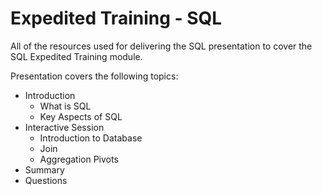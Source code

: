 # Expedited Training - SQL 

All of the resources used for delivering the SQL presentation to cover the SQL Expedited Training module.

Presentation covers the following topics:
- Introduction
  - What is SQL
  - Key Aspects of SQL
- Interactive Session
  - Introduction to Database
  - Join
  - Aggregation
  Pivots
- Summary
- Questions
